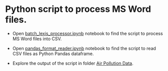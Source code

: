 # Python script to process MS Word files. 

- Open [batch_lexis_processor.ipynb](https://github.com/Kashif-Rabbani/lexis-nexis-files-processing/blob/master/batch_lexis_processor.ipynb) notebook to find the script to process MS Word files into CSV.

- Open [pandas_format_reader.ipynb](https://github.com/Kashif-Rabbani/lexis-nexis-files-processing/blob/master/pandas_format_reader.ipynb) notebook to find the script to read CSV files as Python Pandas dataframe. 

- Explore the output of the script in folder [Air Pollution Data](https://github.com/Kashif-Rabbani/lexis-nexis-files-processing/tree/master/Air%20Pollution%20Data).
